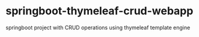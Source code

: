 # springboot-thymeleaf-crud-webapp
springboot project with CRUD operations using thymeleaf template engine
